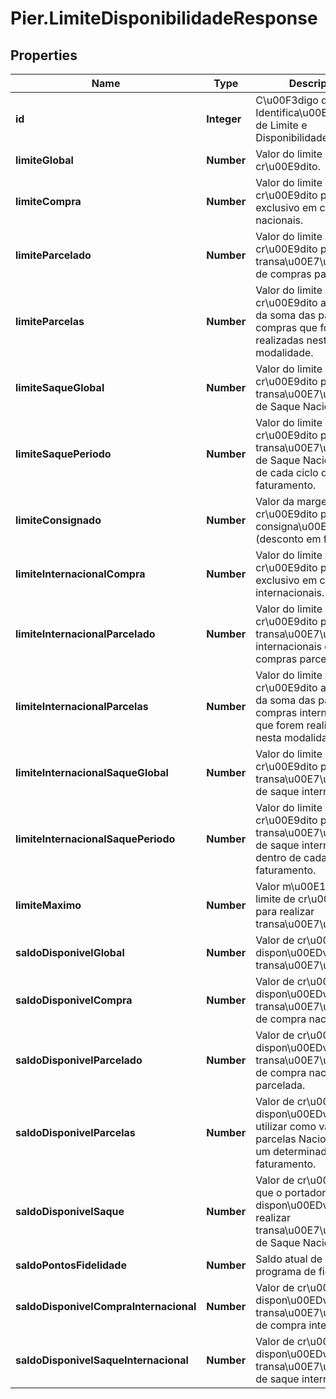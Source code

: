 # Pier.LimiteDisponibilidadeResponse

## Properties
Name | Type | Description | Notes
------------ | ------------- | ------------- | -------------
**id** | **Integer** | C\u00F3digo de Identifica\u00E7\u00E3o de Limite e Disponibilidade (id). | [optional] 
**limiteGlobal** | **Number** | Valor do limite de cr\u00E9dito. | [optional] 
**limiteCompra** | **Number** | Valor do limite de cr\u00E9dito para uso exclusivo em compras nacionais. | [optional] 
**limiteParcelado** | **Number** | Valor do limite de cr\u00E9dito para transa\u00E7\u00F5es de compras parceladas. | [optional] 
**limiteParcelas** | **Number** | Valor do limite de cr\u00E9dito acumulado da soma das parcelas das compras que forem realizadas nesta modalidade. | [optional] 
**limiteSaqueGlobal** | **Number** | Valor do limite de cr\u00E9dito para transa\u00E7\u00F5es de Saque Nacional. | [optional] 
**limiteSaquePeriodo** | **Number** | Valor do limite de cr\u00E9dito para transa\u00E7\u00F5es de Saque Nacional dentro de cada ciclo de faturamento. | [optional] 
**limiteConsignado** | **Number** | Valor da margem de cr\u00E9dito para consigna\u00E7\u00F5es (desconto em folha). | [optional] 
**limiteInternacionalCompra** | **Number** | Valor do limite de cr\u00E9dito para uso exclusivo em compras internacionais. | [optional] 
**limiteInternacionalParcelado** | **Number** | Valor do limite de cr\u00E9dito para transa\u00E7\u00F5es internacionais de compras parceladas. | [optional] 
**limiteInternacionalParcelas** | **Number** | Valor do limite de cr\u00E9dito acumulado da soma das parcelas das compras internacionais que forem realizadas nesta modalidade. | [optional] 
**limiteInternacionalSaqueGlobal** | **Number** | Valor do limite de cr\u00E9dito para transa\u00E7\u00F5es de saque internacional. | [optional] 
**limiteInternacionalSaquePeriodo** | **Number** | Valor do limite de cr\u00E9dito para transa\u00E7\u00F5es de saque internacional dentro de cada ciclo de faturamento. | [optional] 
**limiteMaximo** | **Number** | Valor m\u00E1ximo do limite de cr\u00E9dito para realizar transa\u00E7\u00F5es. | [optional] 
**saldoDisponivelGlobal** | **Number** | Valor de cr\u00E9dito dispon\u00EDvel para transa\u00E7\u00F5es. | [optional] 
**saldoDisponivelCompra** | **Number** | Valor de cr\u00E9dito dispon\u00EDvel para transa\u00E7\u00F5es de compra nacional. | [optional] 
**saldoDisponivelParcelado** | **Number** | Valor de cr\u00E9dito dispon\u00EDvel para transa\u00E7\u00F5es de compra nacional parcelada. | [optional] 
**saldoDisponivelParcelas** | **Number** | Valor de cr\u00E9dito dispon\u00EDvel para utilizar como valor de parcelas Nacionais em um determinado ciclo de faturamento. | [optional] 
**saldoDisponivelSaque** | **Number** | Valor de cr\u00E9dito que o portador possui dispon\u00EDvel para realizar transa\u00E7\u00F5es de Saque Nacional. | [optional] 
**saldoPontosFidelidade** | **Number** | Saldo atual de pontos do programa de fidelidade. | [optional] 
**saldoDisponivelCompraInternacional** | **Number** | Valor de cr\u00E9dito dispon\u00EDvel para transa\u00E7\u00F5es de compra internacional. | [optional] 
**saldoDisponivelSaqueInternacional** | **Number** | Valor de cr\u00E9dito dispon\u00EDvel para transa\u00E7\u00F5es de saque internacional. | [optional] 


